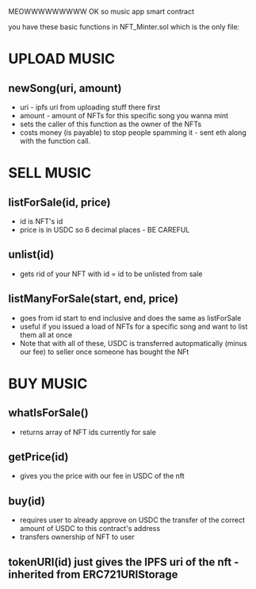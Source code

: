 MEOWWWWWWWWW
OK so music app
smart contract

you have these basic functions in NFT_Minter.sol which is the only file:

 # UPLOAD MUSIC
  ## newSong(uri, amount)
  - uri - ipfs uri from uploading stuff there first
  - amount - amount of NFTs for this specific song you wanna mint
  - sets the caller of this function as the owner of the NFTs
  - costs money (is payable) to stop people spamming it - sent eth along with the function call.


 # SELL MUSIC
  ## listForSale(id, price)
  - id is NFT's id
  - price is in USDC so 6 decimal places - BE CAREFUL
  ## unlist(id)
 - gets rid of your NFT with id = id to be unlisted from sale
  ## listManyForSale(start, end, price)
 - goes from id start to end inclusive and does the same as listForSale
 - useful if you issued a load of NFTs for a specific song and want to list them all at once
- Note that with all of these, USDC is transferred autopmatically (minus our fee) to seller once someone has bought the NFt



 # BUY MUSIC
  ## whatIsForSale()
  - returns array of NFT ids currently for sale
  ## getPrice(id)
  - gives you the price with our fee in USDC of the nft
  ## buy(id)
  - requires user to already approve on USDC the transfer of the correct amount of USDC to this contract's address
  - transfers ownership of NFT to user
  ## tokenURI(id) just gives the IPFS uri of the nft - inherited from ERC721URIStorage 


